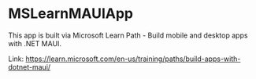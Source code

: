 # MSLearnMAUIApp

This app is built via Microsoft Learn Path - Build mobile and desktop apps with .NET MAUI.

Link: https://learn.microsoft.com/en-us/training/paths/build-apps-with-dotnet-maui/
